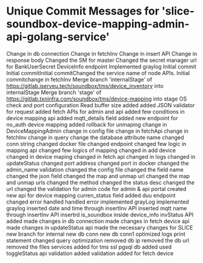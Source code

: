 # Unique Commit Messages for 'slice-soundbox-device-mapping-admin-api-golang-service'
Change in db connection
Change in fetchInv
Change in insert API
Change in response body
Changed the SM for master
Changed the secret manager url for BankUserSecret
DeviceInfo endpoint
Implemented graylog
Initial commit
Initial commitInitial commitChanged the service name of node APIs.
Initial commitchange in fetchInv
Merge branch 'internalStage' of https://gitlab.iserveu.tech/soundbox/tms/device_inventory into internalStage
Merge branch 'stage' of https://gitlab.txninfra.com/soundbox/tms/device-mapping into stage
OS check and port configuration
Read buffer size added
added JSON validator for request
added fetch APIs for admin and api
added few conditions in device mapping api
added mqtt_details field
added new endpoint for no_auth device mapping
added rollback for unmaping
change in DeviceMappingAdmin
change in config file
change in fetchApi
change in fetchInv
change in query
change the database attribute name
changed conn string
changed docker file
changed endpoint
changed few logic in mapping api
changed few logics of mapping
changed in add device
changed in device maping
changed in fetch api
changed in logs
changed in updateStatus
changed port address
changed port in docker
changed the admin_name validation
changed the config file
changed the field name
changed the json field
changed the map and unmap url
changed the map and unmap urls
changed the method
changed the status desc
changed the url
changed the validation for admin
code for admin & api portal
created new api for device mapping
curren_status field added
duu
endpoint changed
error handled
handled error
implemented grayLog
implemented graylog
inserted date and time through insertInv API
inserted mqtt name through  insertInv API
insertrd is_soundbox inside device_info
invStatus API added
made changes in db connection
made changes in fetch device api
made changes in updateStatus api
made the necessary changes for SLICE
new branch for internal
new db conn
new db conn1
optimized logs
print statement changed
query optimization
removed db ip
removed the db url
removed the files
services added for tms
ssl pgsql db added
used toggleStatus api
validation added
validation added for fetch device
